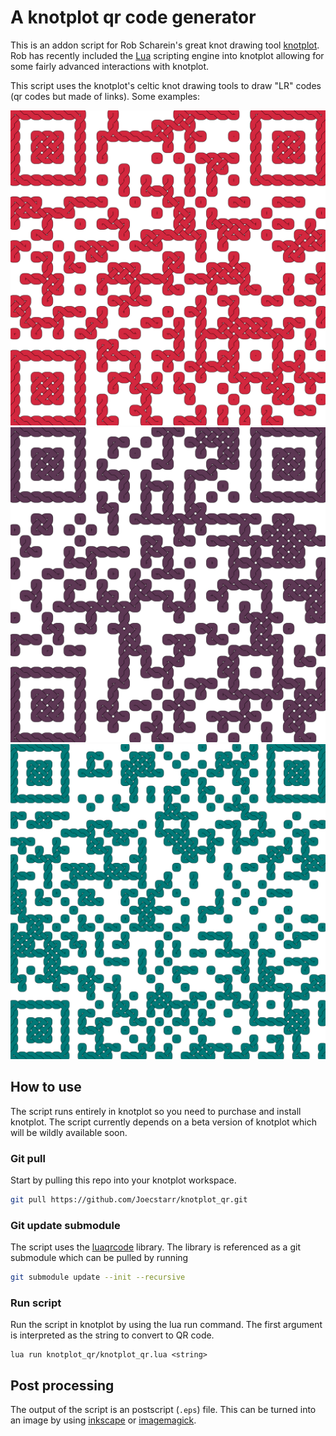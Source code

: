 # A knotplot qr code generator

This is an addon script for Rob Scharein's great knot drawing tool [knotplot](https://www.knotplot.com/). Rob has recently included the [Lua](https://www.lua.org) scripting engine into knotplot allowing for some fairly advanced interactions with knotplot.

This script uses the knotplot's celtic knot drawing tools to draw "LR" codes (qr codes but made of links). Some examples:

<img  style="background:white;" src="https://github.com/Joecstarr/knotplot_qr/blob/main/examples/qr_httpswww.knotplot.com.svg"/>
<img  style="background:white;" src="https://github.com/Joecstarr/knotplot_qr/blob/main/examples/qr_httpsjoe-starr.com.svg"/>
<img  style="background:white;" src="https://github.com/Joecstarr/knotplot_qr/blob/main/examples/qr_httpsen.wikipedia.orgwikiQRcode.svg"/>


## How to use

The script runs entirely in knotplot so you need to purchase and install knotplot. The script currently depends on a beta version of knotplot which will be wildly available soon.

### Git pull

Start by pulling this repo into your knotplot workspace.

```sh
git pull https://github.com/Joecstarr/knotplot_qr.git
```

### Git update submodule

The script uses the [luaqrcode](https://github.com/speedata/luaqrcode) library. The library is referenced as a git submodule which can be pulled by running

```sh
git submodule update --init --recursive
```
### Run script

Run the script in knotplot by using the lua run command. The first argument is interpreted as the string to convert to QR code.

```
lua run knotplot_qr/knotplot_qr.lua <string>
```

## Post processing

The output of the script is an postscript (```.eps```) file. This can be turned into an image by using [inkscape](https://inkscape.org/) or [imagemagick](https://imagemagick.org/index.php).

